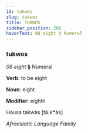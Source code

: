```yaml
---
id: tukwos
slug: tukwos
title: TUKWOS
sidebar_position: 286
hoverText: 08 eight § Numeral
---
```


### tukwos

*08 eight* **§** Numeral

**Verb**: to be eight

**Noun**: eight

**Modifier**: eighth

Hausa takwàs [tə́.kʷàs]

*Afroasiatic Language Family*